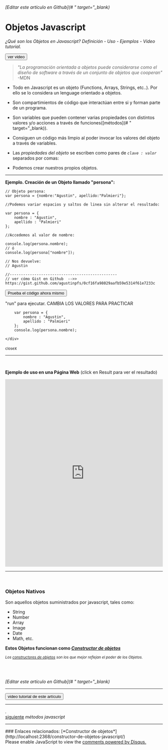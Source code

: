 <em>[Editar este artículo en Github](# " target="_blank)</em>

# Objetos Javascript
*¿Qué son los Objetos en Javascript? Definición - Uso - Ejemplos - Video tutorial.*

<button class="post-content-button">ver video</button>

> *"La programación orientada a objetos puede considerarse como el diseño de software a través de un conjunto de objetos que cooperan"* -MDN

- Todo en Javascript es un objeto (Functions, Arrays, Strings, etc..). Por ello se lo considera un lenguage orientado a objetos.

- Son compartimientos de código que interactúan entre si y forman parte de un programa.

- Son variables que pueden contener varias propiedades con distintos valores y/o acciones a través de funciones([métodos](# " target="_blank)).

- Consiguen un código más limpio al poder invocar los valores del objeto a través de variables.

- Las *propiedades del objeto* se escriben como pares de *```clave : valor```* separados por comas:

- Podemos crear nuestros propios objetos.

<hr>

**Ejemplo. Creación de un Objeto llamado "persona":**
<pre data-start="0"><code class="line-numbers language-javascript">// Objeto persona:
var persona = {nombre:"Agustin", apellido:"Palmieri"};

//Podemos variar espacios y saltos de linea sin alterar el resultado:

var persona = {
    nombre : "Agustin",
    apellido : "Palmieri"
};

//Accedemos al valor de nombre:

console.log(persona.nombre); 
// ó
console.log(persona["nombre"]); 

// Nos devuelve:
// Agustin

//------------------------------------------------
// ver cómo Gist en Github  -->> https://gist.github.com/agustinpfs/0cf16fa98029aafb59e5314f61e7233c
</code></pre>

<button class="post-content_button-console">Prueba el código ahora mismo</button>

<div class="post-content_console">

<p>"run" para ejecutar. <span class="post-content_console-mark">CAMBIA LOS VALORES PARA PRACTICAR</span></p>
    <div id="console-object" >
    <script src="https://embed.tonicdev.com" data-element-id="console-object"></script>

        var persona = {  
            nombre : "Agustin",
            apellido : "Palmieri"
        };
        console.log(persona.nombre);  

    </div>
<span class="post-content_buttonx-console"><small>close</small>x</span>
</div>

<hr>
<br>

**Ejemplo de uso en una Página Web**
(click en Result para ver el resultado)

<iframe width="100%" height="600" src="https://jsfiddle.net/Pandawebs/4m2rzu8m/embedded/html,result/" allowfullscreen="allowfullscreen" frameborder="0"></iframe>

<br>

<hr>

<br>

### Objetos Nativos

Son aquellos objetos suministrados por javascript, tales como:

- String
- Number
- Array
- Image
- Date
- Math, etc.

**Estos Objetos funcionan como [*Constructor de objetos*](http://localhost:2368/constructor-de-objetos-javascript/)**

<small><i>Los [*constructores de objetos*](http://localhost:2368/constructor-de-objetos-javascript/) son los que mejor reflejan el poder de los Objetos.</i></small>

<br>
<br>

<em>[Editar este artículo en Github](# " target="_blank)</em>
<hr>
<button class="post-content-button">video tutorial de este artículo</button>
<hr>
<div class="post-content_next">
  <div class="post-content_next-left">
    <a href=""></a>
    <i>.</i>
  </div>
  <div class="post-content_next-right">
    <a href="http://localhost:2368/metodos-javascript/">siguiente</a>
    <i>métodos javascript</i>
  </div>
</div>
<hr>
### Enlaces relacionados:
[*Constructor de objetos*](http://localhost:2368/constructor-de-objetos-javascript/)


<div id="disqus_thread"></div>
<script>

/**
 *  RECOMMENDED CONFIGURATION VARIABLES: EDIT AND UNCOMMENT THE SECTION BELOW TO INSERT DYNAMIC VALUES FROM YOUR PLATFORM OR CMS.
 *  LEARN WHY DEFINING THESE VARIABLES IS IMPORTANT: https://disqus.com/admin/universalcode/#configuration-variables */
/*
var disqus_config = function () {
    this.page.url = PAGE_URL;  // Replace PAGE_URL with your page's canonical URL variable
    this.page.identifier = PAGE_IDENTIFIER; // Replace PAGE_IDENTIFIER with your page's unique identifier variable
};
*/
(function() { // DON'T EDIT BELOW THIS LINE
    var d = document, s = d.createElement('script');
    s.src = '//pandawebs.disqus.com/embed.js';
    s.setAttribute('data-timestamp', +new Date());
    (d.head || d.body).appendChild(s);
})();
</script>
<noscript>Please enable JavaScript to view the <a href="https://disqus.com/?ref_noscript">comments powered by Disqus.</a></noscript>